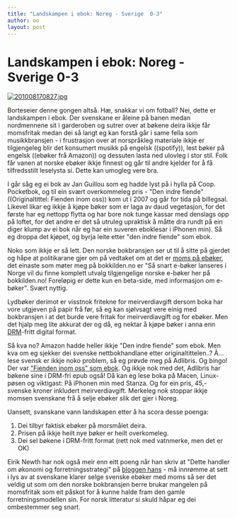 ```yaml
---
title: "Landskampen i ebok: Noreg - Sverige  0-3"
author: oo
layout: post
---
```



# Landskampen i ebok: Noreg - Sverige  0-3

[![201008170827.jpg](http://ormset.no/wordpress/wp-content/uploads/2010/08/201008170827-tm.jpg)](http://ormset.no/wordpress/wp-content/uploads/2010/08/201008170827.jpg)

Borteseier denne gongen altså. Hæ, snakkar vi om fotball? Nei, dette
er landskampen i ebok. Der svenskane er åleine på banen medan
nordmennene sit i garderoben og sutrer over at bøkene deira ikkje
får momsfritak medan dei så langt eg kan forstå går i same fella
som musikkbransjen - i frustrasjon over at norspråkleg materiale
ikkje er tilgjengeleg blir det konsumert musikk på engelsk
((spotify)), lest bøker på engelsk ((ebøker frå Amazon)) og
dessuten lasta ned ulovleg i stor stil. Folk får vanen at norske
ebøker ikkje finnest og går til andre kjelder for å få
tilfredsstilt leselysta si. Dette kan umogleg vere bra.

I går såg eg ei bok av Jan Guillou som eg hadde lyst på i hylla på
Coop. Pocketbok, og til ein svært overkommeleg pris - "Den indre
fiende" ((Originaltittel: Fienden inom oss)) kom ut i 2007 og går for
tida på billegsal. Likevel likar eg ikkje å kjøpe bøker som er laga av
daud vegetasjon, for det første har eg nettopp flytta og har bore nok
tunge kassar med denslags opp på loftet, for det andre er det så
utruleg upraktisk å måtte dra rundt på ein diger klump av ei bok når
eg har ein suveren eboklesar i iPhonen min). Så eg droppa det kjøpet,
og byrja leite etter "den indre fiende" som ebok.

Noko som ikkje er så lett. Den norske bokbransjen ser ut til å sitte
på gjerdet og håpe at politikarane gjer om på vedtaket om at det er
[moms på
ebøker](http://www.vg.no/teknologi/artikkel.php?artid=574666), det
einaste som møter meg på bokkilden.no er "Så snart e-bøker lanseres i
Norge vil du finne komplett utvalg tilgjengelige norske e-bøker her
på bokkilden.no! Foreløpig er dette kun en beta-side, med
informasjon om e-bøker". Svært nyttig. 

Lydbøker derimot er visstnok fritekne for meirverdiavgift dersom boka
har vore utgjeven på papir frå før, så eg kan sjølvsagt vere
einig med bokbransjen i at det burde vere fritak for meirverdiavgift
og for ebøker. Men det hjalp meg lite akkurat der og då, eg nektar
å kjøpe bøker i anna enn
[DRM](http://en.wikipedia.org/wiki/Digital_rights_management)-fritt
digital format.

Så kva no? Amazon hadde heller ikkje "Den indre fiende" som ebok. Men
kva om eg sjekker dei svenske nettbokhandlane etter
originaltittelen..? Ã... lese svensk er ikkje noko problem, så eg
prøvde meg på Adlibris. Og bingo! Der var ["Fienden inom oss" som
ebok](http://www.adlibris.com/se/product.aspx?isbn=916424105X). Og
ikkje nok med det, Adlibris har bøkene sine i DRM-fri epub også! Då
kan eg lese boka på Macen, Linux-pøsen og viktigast: På iPhonen min
med Stanza. Og for ein pris, 45,- svenske kroner inkludert
meirverdiavgift. Merkeleg nok stoppar ikkje momsen svenskane frå å
selje ebøker slik det gjer i Noreg.

Uansett, svanskane vann landskapen etter å ha scora desse poenga:

1.  Dei tilbyr faktisk ebøker på morsmålet deira.
2.  Prisen på ikkje heilt nye bøker er heilt overkomeleg.
3.  Dei sel bøkene i DRM-fritt format (rett nok med vatnmerke, men det er OK)

Eirik Newth har nok også meir enn eitt poeng når han skriv at "Dette handler om økonomi og forretningsstrategi" på [bloggen
hans](http://newth.net/eirik/2010/08/17/norske-boker-i-kindle-store/) - må innrømme at sett i lys av at svenskane klarer selge svenske ebøker med
moms så ser det veldig ut som om den norske bokbransjen berre brukar mangelen på momsfritak som eit påskot for å kunne halde fram den gamle
forretningsmodellen sin. For norsk litteratur si skuld håpar eg dei ombestemmer seg snart.

